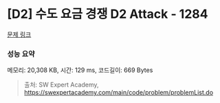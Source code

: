# [D2] 수도 요금 경쟁 D2 Attack - 1284 

[문제 링크](https://swexpertacademy.com/main/code/problem/problemDetail.do?contestProbId=AV189xUaI8UCFAZN) 

### 성능 요약

메모리: 20,308 KB, 시간: 129 ms, 코드길이: 669 Bytes



> 출처: SW Expert Academy, https://swexpertacademy.com/main/code/problem/problemList.do